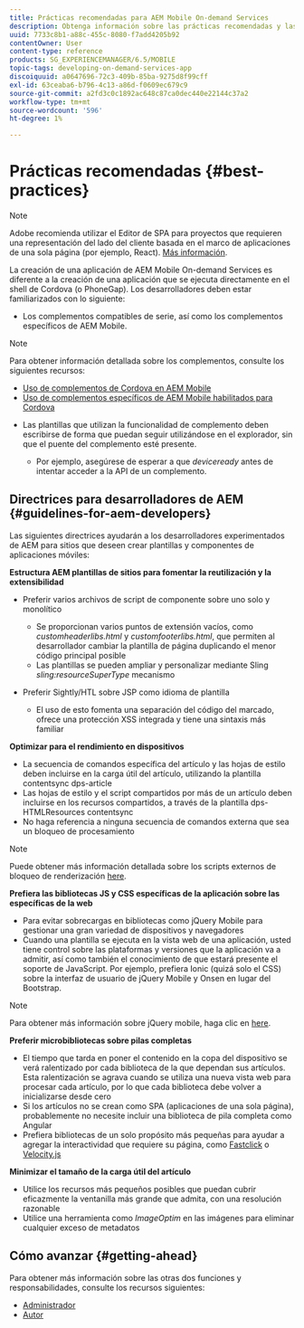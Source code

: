 ```yaml
---
title: Prácticas recomendadas para AEM Mobile On-demand Services
description: Obtenga información sobre las prácticas recomendadas y las directrices que ayudan a los desarrolladores experimentados de AEM para sitios, que desean crear plantillas y componentes para aplicaciones móviles.
uuid: 7733c8b1-a88c-455c-8080-f7add4205b92
contentOwner: User
content-type: reference
products: SG_EXPERIENCEMANAGER/6.5/MOBILE
topic-tags: developing-on-demand-services-app
discoiquuid: a0647696-72c3-409b-85ba-9275d8f99cff
exl-id: 63ceaba6-b796-4c13-a86d-f0609ec679c9
source-git-commit: a2fd3c0c1892ac648c87ca0dec440e22144c37a2
workflow-type: tm+mt
source-wordcount: '596'
ht-degree: 1%

---
```


# Prácticas recomendadas {#best-practices}

>[!NOTE]
>
>Adobe recomienda utilizar el Editor de SPA para proyectos que requieren una representación del lado del cliente basada en el marco de aplicaciones de una sola página (por ejemplo, React). [Más información](/help/sites-developing/spa-overview.md).

La creación de una aplicación de AEM Mobile On-demand Services es diferente a la creación de una aplicación que se ejecuta directamente en el shell de Cordova (o PhoneGap). Los desarrolladores deben estar familiarizados con lo siguiente:

* Los complementos compatibles de serie, así como los complementos específicos de AEM Mobile.

>[!NOTE]
>
>Para obtener información detallada sobre los complementos, consulte los siguientes recursos:
>
>* [Uso de complementos de Cordova en AEM Mobile](https://helpx.adobe.com/digital-publishing-solution/help/cordova-api.html)
>* [Uso de complementos específicos de AEM Mobile habilitados para Cordova](https://helpx.adobe.com/digital-publishing-solution/help/app-runtime-api.html)
>


* Las plantillas que utilizan la funcionalidad de complemento deben escribirse de forma que puedan seguir utilizándose en el explorador, sin que el puente del complemento esté presente.

   * Por ejemplo, asegúrese de esperar a que *deviceready* antes de intentar acceder a la API de un complemento.

## Directrices para desarrolladores de AEM {#guidelines-for-aem-developers}

Las siguientes directrices ayudarán a los desarrolladores experimentados de AEM para sitios que deseen crear plantillas y componentes de aplicaciones móviles:

**Estructura AEM plantillas de sitios para fomentar la reutilización y la extensibilidad**

* Preferir varios archivos de script de componente sobre uno solo y monolítico

   * Se proporcionan varios puntos de extensión vacíos, como *customheaderlibs.html* y *customfooterlibs.html*, que permiten al desarrollador cambiar la plantilla de página duplicando el menor código principal posible
   * Las plantillas se pueden ampliar y personalizar mediante Sling *sling:resourceSuperType* mecanismo

* Preferir Sightly/HTL sobre JSP como idioma de plantilla

   * El uso de esto fomenta una separación del código del marcado, ofrece una protección XSS integrada y tiene una sintaxis más familiar

**Optimizar para el rendimiento en dispositivos**

* La secuencia de comandos específica del artículo y las hojas de estilo deben incluirse en la carga útil del artículo, utilizando la plantilla contentsync dps-article
* Las hojas de estilo y el script compartidos por más de un artículo deben incluirse en los recursos compartidos, a través de la plantilla dps-HTMLResources contentsync
* No haga referencia a ninguna secuencia de comandos externa que sea un bloqueo de procesamiento

>[!NOTE]
>
>Puede obtener más información detallada sobre los scripts externos de bloqueo de renderización [here](https://developers.google.com/speed/docs/insights/BlockingJS).

**Prefiera las bibliotecas JS y CSS específicas de la aplicación sobre las específicas de la web**

* Para evitar sobrecargas en bibliotecas como jQuery Mobile para gestionar una gran variedad de dispositivos y navegadores
* Cuando una plantilla se ejecuta en la vista web de una aplicación, usted tiene control sobre las plataformas y versiones que la aplicación va a admitir, así como también el conocimiento de que estará presente el soporte de JavaScript. Por ejemplo, prefiera Ionic (quizá solo el CSS) sobre la interfaz de usuario de jQuery Mobile y Onsen en lugar del Bootstrap.

>[!NOTE]
>
>Para obtener más información sobre jQuery mobile, haga clic en [here](https://jquerymobile.com/browser-support/1.4/).

**Preferir microbibliotecas sobre pilas completas**

* El tiempo que tarda en poner el contenido en la copa del dispositivo se verá ralentizado por cada biblioteca de la que dependan sus artículos. Esta ralentización se agrava cuando se utiliza una nueva vista web para procesar cada artículo, por lo que cada biblioteca debe volver a inicializarse desde cero
* Si los artículos no se crean como SPA (aplicaciones de una sola página), probablemente no necesite incluir una biblioteca de pila completa como Angular
* Prefiera bibliotecas de un solo propósito más pequeñas para ayudar a agregar la interactividad que requiere su página, como [Fastclick](https://github.com/ftlabs/fastclick) o [Velocity.js](https://velocityjs.org)

**Minimizar el tamaño de la carga útil del artículo**

* Utilice los recursos más pequeños posibles que puedan cubrir eficazmente la ventanilla más grande que admita, con una resolución razonable
* Utilice una herramienta como *ImageOptim* en las imágenes para eliminar cualquier exceso de metadatos

## Cómo avanzar {#getting-ahead}

Para obtener más información sobre las otras dos funciones y responsabilidades, consulte los recursos siguientes:

* [Administrador](/help/mobile/aem-mobile.md)
* [Autor](/help/mobile/aem-mobile-on-demand.md)
